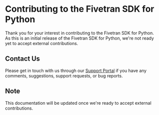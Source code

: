 # Contributing to the Fivetran SDK for Python

Thank you for your interest in contributing to the Fivetran SDK for Python. As this is an initial release of the Fivetran SDK for Python, we're not ready yet to accept external contributions. 

## Contact Us
Please get in touch with us through our [Support Portal](https://support.fivetran.com/hc/en-us) if you have any comments, suggestions, support requests, or bug reports.

## Note

This documentation will be updated once we're ready to accept external contributions.
